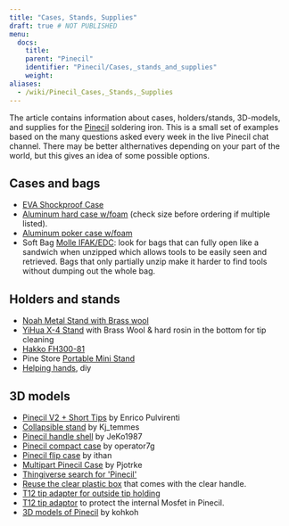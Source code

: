 ```yaml
---
title: "Cases, Stands, Supplies"
draft: true # NOT PUBLISHED
menu:
  docs:
    title:
    parent: "Pinecil"
    identifier: "Pinecil/Cases,_stands_and_supplies"
    weight:
aliases:
  - /wiki/Pinecil_Cases,_Stands,_Supplies
---
```


The article contains information about cases, holders/stands, 3D-models, and supplies for the [Pinecil](/documentation/Pinecil) soldering iron. This is a small set of examples based on the many questions asked every week in the live Pinecil chat channel. There may be better althernatives depending on your part of the world, but this gives an idea of some possible options.

## Cases and bags

* [EVA Shockproof Case](https://a.co/d/hjFRpzK)
* [Aluminum hard case w/foam](https://a.co/d/i6QoxKl) (check size before ordering if multiple listed).
* [Aluminum poker case w/foam](https://a.co/d/gAYy8fG)
* Soft Bag [Molle IFAK/EDC](https://a.co/d/48PjOwZ): look for bags that can fully open like a sandwich when unzipped which allows tools to be easily seen and retrieved. Bags that only partially unzip make it harder to find tools without dumping out the whole bag.

## Holders and stands

* [Noah Metal Stand with Brass wool](https://a.co/ex0JeQw)
* [YiHua X-4 Stand](https://a.co/bR0Xfpr) with Brass Wool & hard rosin in the bottom for tip cleaning
* [Hakko FH300-81](https://www.hakko.com/english/products/hakko_kote_board.html#fh300-81)
* Pine Store [Portable Mini Stand](https://pine64.com/product/pinecil-portable-mini-stand/)
* [Helping hands](https://www.youtube.com/watch?v=WsqIPZchSEw), diy

## 3D models

* [Pinecil V2 + Short Tips](https://www.printables.com/model/410086-pinecil-v2-short-tips-case) by Enrico Pulvirenti
* [Collapsible stand](https://www.printables.com/model/441414-soldering-iron-stand-really-compact) by Kj_temmes
* [Pinecil handle shell](https://www.printables.com/model/400459-pinecil-shell) by JeKo1987
* [Pinecil compact case](https://www.thingiverse.com/thing:4727212)  by operator7g
* [Pinecil flip case](https://www.thingiverse.com/thing:5551739)  by ithan
* [Multipart Pinecil Case](https://www.thingiverse.com/thing:5186002) by Pjotrke
* [Thingiverse search for 'Pinecil'](https://www.thingiverse.com/search?q=pinecil)
* [Reuse the clear plastic box](https://www.thingiverse.com/thing:4981053) that comes with the clear handle.
* [T12 tip adapter for outside tip holding](https://www.thingiverse.com/thing:4734830)
* [T12 tip adaptor](https://www.printables.com/model/97073-pinecil-mosfet-saver-for-t12-tips) to protect the internal Mosfet in Pinecil.
* [3D models of Pinecil](https://github.com/kohkohwastaken/3D-Models/tree/main/Pine64)  by kohkoh
